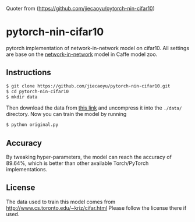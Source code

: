 Quoter from (https://github.com/jiecaoyu/pytorch-nin-cifar10)

# pytorch-nin-cifar10
pytorch implementation of network-in-network model on cifar10. All settings are base on the [network-in-network](https://gist.github.com/mavenlin/e56253735ef32c3c296d) model in Caffe model zoo.

## Instructions
```bash
$ git clone https://github.com/jiecaoyu/pytorch-nin-cifar10.git
$ cd pytorch-nin-cifar10
$ mkdir data
```
Then download the data from [this link](https://drive.google.com/open?id=0B-7I62GOSnZ8Z0ZCVXFtVnFEaTg) and uncompress it into the ```./data/``` directory. Now you can train the model by running
```bash
$ python original.py
```

## Accuracy
By tweaking hyper-parameters, the model can reach the accuracy of 89.64%, which is better than other available Torch/PyTorch implementations.

## License
The data used to train this model comes from http://www.cs.toronto.edu/~kriz/cifar.html Please follow the license there if used.
